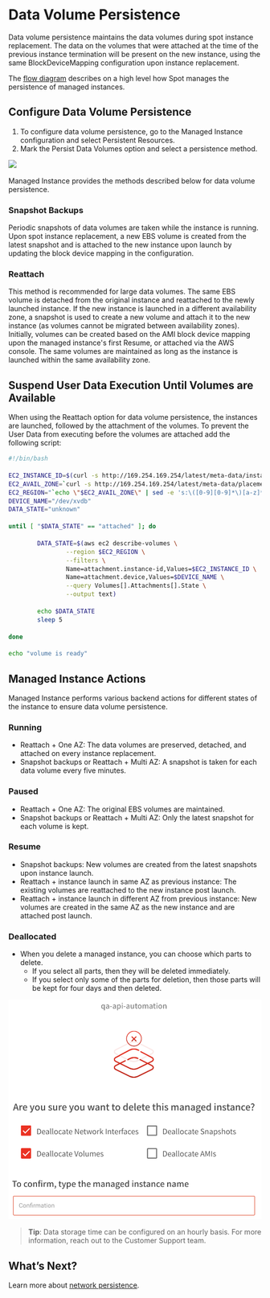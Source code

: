 # Data Volume Persistence

Data volume persistence maintains the data volumes during spot instance replacement. The data on the volumes that were attached at the time of the previous instance termination will be present on the new instance, using the same BlockDeviceMapping configuration upon instance replacement.

The [flow diagram](elastigroup/features/stateful-instance/stateful-elastigroup-flow) describes on a high level how Spot manages the persistence of managed instances.

## Configure Data Volume Persistence

1. To configure data volume persistence, go to the Managed Instance configuration and select Persistent Resources.
2. Mark the Persist Data Volumes option and select a persistence method.

<img src="/managed-instance/_media/data-volume-persistence-01.png" />

Managed Instance provides the methods described below for data volume persistence.

### Snapshot Backups

Periodic snapshots of data volumes are taken while the instance is running. Upon spot instance replacement, a new EBS volume is created from the latest snapshot and is attached to the new instance upon launch by updating the block device mapping in the configuration.

### Reattach

This method is recommended for large data volumes. The same EBS volume is detached from the original instance and reattached to the newly launched instance. If the new instance is launched in a different availability zone, a snapshot is used to create a new volume and attach it to the new instance (as volumes cannot be migrated between availability zones). Initially, volumes can be created based on the AMI block device mapping upon the managed instance's first Resume, or attached via the AWS console. The same volumes are maintained as long as the instance is launched within the same availability zone.

## Suspend User Data Execution Until Volumes are Available

When using the Reattach option for data volume persistence, the instances are launched, followed by the attachment of the volumes. To prevent the User Data from executing before the volumes are attached add the following script:

```bash
#!/bin/bash

EC2_INSTANCE_ID=$(curl -s http://169.254.169.254/latest/meta-data/instance-id)
EC2_AVAIL_ZONE=`curl -s http://169.254.169.254/latest/meta-data/placement/availability-zone`
EC2_REGION="`echo \"$EC2_AVAIL_ZONE\" | sed -e 's:\([0-9][0-9]*\)[a-z]*\$:\\1:'`"
DEVICE_NAME="/dev/xvdb"
DATA_STATE="unknown"

until [ "$DATA_STATE" == "attached" ]; do

        DATA_STATE=$(aws ec2 describe-volumes \
                --region $EC2_REGION \
                --filters \
                Name=attachment.instance-id,Values=$EC2_INSTANCE_ID \
                Name=attachment.device,Values=$DEVICE_NAME \
                --query Volumes[].Attachments[].State \
                --output text)

        echo $DATA_STATE
        sleep 5

done

echo "volume is ready"
```

## Managed Instance Actions

Managed Instance performs various backend actions for different states of the instance to ensure data volume persistence.

### Running
- Reattach + One AZ: The data volumes are preserved, detached, and attached on every instance replacement.
- Snapshot backups or Reattach + Multi AZ: A snapshot is taken for each data volume every five minutes.

### Paused
- Reattach + One AZ: The original EBS volumes are maintained.
- Snapshot backups or Reattach + Multi AZ: Only the latest snapshot for each volume is kept.

### Resume
- Snapshot backups: New volumes are created from the latest snapshots upon instance launch.
- Reattach + instance launch in same AZ as previous instance: The existing volumes are reattached to the new instance post launch.
- Reattach + instance launch in different AZ from previous instance: New volumes are created in the same AZ as the new instance and are attached post launch.

### Deallocated

- When you delete a managed instance, you can choose which parts to delete.
  - If you select all parts, then they will be deleted immediately.
  - If you select only some of the parts for deletion, then those parts will be kept for four days and then deleted.

<img src="/managed-instance/_media/data-volume-persistence-02.png" />

> **Tip**: Data storage time can be configured on an hourly basis. For more information, reach out to the Customer Support team.

## What’s Next?

Learn more about [network persistence](managed-instance/features/network-persistence).
